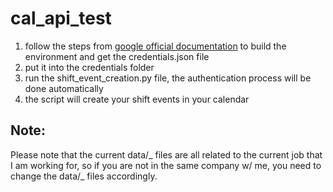 # cal_api_test

1. follow the steps from [google official documentation](https://developers.google.com/calendar/api/quickstart/python) to build the environment and get the credentials.json file
2. put it into the credentials folder
3. run the shift_event_creation.py file, the authentication process will be done automatically
4. the script will create your shift events in your calendar

## Note:

Please note that the current data/_ files are all related to the current job that I am working for, so if you are not in the same company w/ me, you need to change the data/_ files accordingly.

